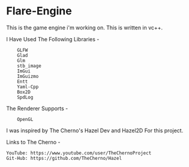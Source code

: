 # Flare-Engine
This is the game engine i'm working on.
This is written in vc++.

I Have Used The Following Libraries - 

        GLFW
        Glad
        Glm
        stb_image
        ImGui
        ImGuizmo
        Entt
        Yaml-Cpp
        Box2D
        SpdLog

The Renderer Supports - 

        OpenGL

I was inspired by The Cherno's Hazel Dev and Hazel2D For this project.

Links to The Cherno -

    YouTube: https://www.youtube.com/user/TheChernoProject
    Git-Hub: https://github.com/TheCherno/Hazel

